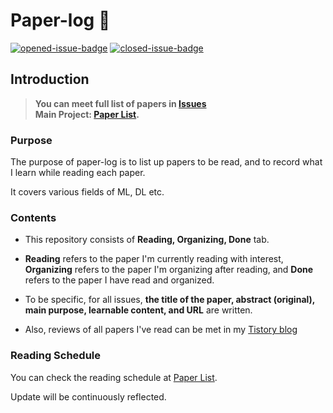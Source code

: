 # Paper-log 📖

[![opened-issue-badge](https://img.shields.io/github/issues/dltmddbs100/paper-log)](https://github.com/dltmddbs100/paper-log/issues)
[![closed-issue-badge](https://img.shields.io/github/issues-closed/dltmddbs100/paper-log)](https://github.com/dltmddbs100/paper-log/issues?utf8=%E2%9C%93&q=is%3Aissue+is%3Aclosed+)

## Introduction

> **You can meet full list of papers in [Issues](https://github.com/dltmddbs100/Paper-log/issues)**  
> **Main Project: [Paper List](https://github.com/dltmddbs100/Paper-log/projects/1).**

### Purpose

The purpose of paper-log is to list up papers to be read, and to record what I learn while reading each paper.

It covers various fields of ML, DL etc.

### Contents

+ This repository consists of **Reading, Organizing, Done** tab.

+ **Reading** refers to the paper I'm currently reading with interest, **Organizing** refers to the paper I'm organizing after reading, and **Done** refers to the paper I have read and organized.

+ To be specific, for all issues, **the title of the paper, abstract (original), main purpose, learnable content, and URL** are written.

+ Also, reviews of all papers I've read can be met in my [Tistory blog](https://deepkerry.tistory.com/category/Paper%20Review)

### Reading Schedule

You can check the reading schedule at [Paper List](https://github.com/dltmddbs100/Paper-log/projects/1).

Update will be continuously reflected.
